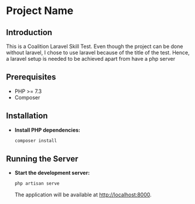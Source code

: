 # Project Name

## Introduction

This is a Coalition Laravel Skill Test. Even though the project can be done without laravel, I chose to use laravel because of the title of the test. Hence, a laravel setup is needed to be achieved apart from have a php server

## Prerequisites

- PHP >= 7.3
- Composer

## Installation


- **Install PHP dependencies:**

   ```bash
   composer install
   ```
## Running the Server

- **Start the development server:**

   ```bash
   php artisan serve
   ```

   The application will be available at [http://localhost:8000](http://localhost:8000).


